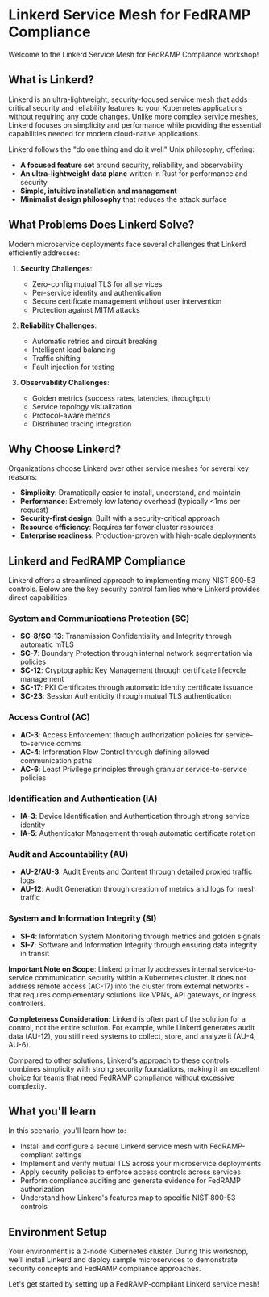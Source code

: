# Linkerd Service Mesh for FedRAMP Compliance

Welcome to the Linkerd Service Mesh for FedRAMP Compliance workshop!

## What is Linkerd?

Linkerd is an ultra-lightweight, security-focused service mesh that adds critical security and reliability features to your Kubernetes applications without requiring any code changes. Unlike more complex service meshes, Linkerd focuses on simplicity and performance while providing the essential capabilities needed for modern cloud-native applications.

Linkerd follows the "do one thing and do it well" Unix philosophy, offering:

- **A focused feature set** around security, reliability, and observability
- **An ultra-lightweight data plane** written in Rust for performance and security
- **Simple, intuitive installation and management**
- **Minimalist design philosophy** that reduces the attack surface

## What Problems Does Linkerd Solve?

Modern microservice deployments face several challenges that Linkerd efficiently addresses:

1. **Security Challenges**:
   - Zero-config mutual TLS for all services
   - Per-service identity and authentication
   - Secure certificate management without user intervention
   - Protection against MITM attacks

2. **Reliability Challenges**:
   - Automatic retries and circuit breaking
   - Intelligent load balancing
   - Traffic shifting
   - Fault injection for testing

3. **Observability Challenges**:
   - Golden metrics (success rates, latencies, throughput)
   - Service topology visualization
   - Protocol-aware metrics
   - Distributed tracing integration

## Why Choose Linkerd?

Organizations choose Linkerd over other service meshes for several key reasons:

- **Simplicity**: Dramatically easier to install, understand, and maintain
- **Performance**: Extremely low latency overhead (typically <1ms per request)
- **Security-first design**: Built with a security-critical approach
- **Resource efficiency**: Requires far fewer cluster resources
- **Enterprise readiness**: Production-proven with high-scale deployments

## Linkerd and FedRAMP Compliance

Linkerd offers a streamlined approach to implementing many NIST 800-53 controls. Below are the key security control families where Linkerd provides direct capabilities:

### System and Communications Protection (SC)
- **SC-8/SC-13**: Transmission Confidentiality and Integrity through automatic mTLS
- **SC-7**: Boundary Protection through internal network segmentation via policies
- **SC-12**: Cryptographic Key Management through certificate lifecycle management
- **SC-17**: PKI Certificates through automatic identity certificate issuance
- **SC-23**: Session Authenticity through mutual TLS authentication

### Access Control (AC)
- **AC-3**: Access Enforcement through authorization policies for service-to-service comms
- **AC-4**: Information Flow Control through defining allowed communication paths
- **AC-6**: Least Privilege principles through granular service-to-service policies

### Identification and Authentication (IA)
- **IA-3**: Device Identification and Authentication through strong service identity
- **IA-5**: Authenticator Management through automatic certificate rotation

### Audit and Accountability (AU)
- **AU-2/AU-3**: Audit Events and Content through detailed proxied traffic logs
- **AU-12**: Audit Generation through creation of metrics and logs for mesh traffic

### System and Information Integrity (SI)
- **SI-4**: Information System Monitoring through metrics and golden signals
- **SI-7**: Software and Information Integrity through ensuring data integrity in transit

**Important Note on Scope**: Linkerd primarily addresses internal service-to-service communication security within a Kubernetes cluster. It does not address remote access (AC-17) into the cluster from external networks - that requires complementary solutions like VPNs, API gateways, or ingress controllers.

**Completeness Consideration**: Linkerd is often part of the solution for a control, not the entire solution. For example, while Linkerd generates audit data (AU-12), you still need systems to collect, store, and analyze it (AU-4, AU-6).

Compared to other solutions, Linkerd's approach to these controls combines simplicity with strong security foundations, making it an excellent choice for teams that need FedRAMP compliance without excessive complexity.

## What you'll learn

In this scenario, you'll learn how to:

- Install and configure a secure Linkerd service mesh with FedRAMP-compliant settings
- Implement and verify mutual TLS across your microservice deployments
- Apply security policies to enforce access controls across services
- Perform compliance auditing and generate evidence for FedRAMP authorization
- Understand how Linkerd's features map to specific NIST 800-53 controls

## Environment Setup

Your environment is a 2-node Kubernetes cluster. During this workshop, we'll install Linkerd and deploy sample microservices to demonstrate security concepts and FedRAMP compliance approaches.

Let's get started by setting up a FedRAMP-compliant Linkerd service mesh!